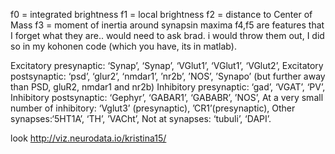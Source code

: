 f0 = integrated brightness
f1 = local brightness
f2 = distance to Center of Mass
f3 = moment of inertia around synapsin maxima
f4,f5 are features that I forget what they are.. would need to ask brad.
i would throw them out, I did so in my kohonen code (which you have, its in matlab).



Excitatory presynaptic: ‘Synap’, ‘Synap’, ‘VGlut1’, ‘VGlut1’, ‘VGlut2’,
Excitatory postsynaptic: ‘psd’, ‘glur2’, ‘nmdar1’, ’nr2b’, ’NOS’, ’Synapo’ (but further away than PSD, gluR2, nmdar1 and nr2b)
Inhibitory presynaptic: ‘gad’, ‘VGAT’, ‘PV’,
Inhibitory postsynaptic: ‘Gephyr’, ‘GABAR1’, ‘GABABR’, ’NOS’,
At a very small number of inhibitory: ‘Vglut3’ (presynaptic), ’CR1’(presynaptic),
Other synapses:‘5HT1A’, ‘TH’, ’VACht’,
Not at synapses: ‘tubuli’, ‘DAPI’.


look http://viz.neurodata.io/kristina15/
